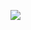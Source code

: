 ![](http://www.plantuml.com/plantuml/proxy?cache=no&src=https://raw.githubusercontent.com/oleksandrblazhko/nai205-svetashov/laboratory-work-7/2-SoftwareDesign/2.7-PlantUML/UML-Deployment.puml)
